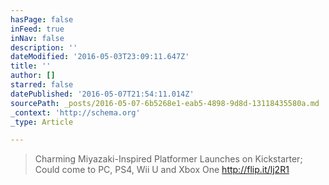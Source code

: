 ```yaml
---
hasPage: false
inFeed: true
inNav: false
description: ''
dateModified: '2016-05-03T23:09:11.647Z'
title: ''
author: []
starred: false
datePublished: '2016-05-07T21:54:11.014Z'
sourcePath: _posts/2016-05-07-6b5268e1-eab5-4898-9d8d-13118435580a.md
_context: 'http://schema.org'
_type: Article

---
```

> Charming Miyazaki-Inspired Platformer Launches on Kickstarter; Could come to PC, PS4, Wii U and Xbox One http://flip.it/lj2R1